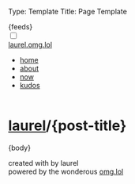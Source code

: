 Type: Template
Title: Page Template


<!DOCTYPE html>
<html lang="en">
<head>
<title>laurel{separator}{post-title}</title>
<meta charset="utf-8">
<meta name="viewport" content="width=device-width, initial-scale=1">
{feeds}
<style>
@import url('https://pvinis.github.io/iosevka-webfont/3.4.1/iosevka.css');
@import url('https://static.omg.lol/type/fontawesome-free/css/all.css');
@import url('https://fonts.googleapis.com/css2?family=Lily+Script+One&display=swap');
</style>
<link rel="stylesheet" href="https://laurel.omg.lol/style.css">
</head>
<body>

<div class="top">
    <div class="toggle">
        <div class="darkmode">
          <input type="checkbox" class="checkbox" id="checkbox">
          <label for="checkbox" class="label"></label>
            <div class="ball"></div>
          </label>
        </div>
      </div>
      <div class="nav"><span class="weblog-title-sm"><a href="/">laurel.omg.lol</a></span>
        <ul class="nav">
            <li><a href="/">home</a></li> 
            <li><a href="/about">about</a></li>
            <li><a href="/noww">now</a></li>
            <li><a href="/kudos">kudos</a></li>
        </ul>
    </div>
</div>
</div>
</head>

<body>
<header>
</header>

<main>
	<h1 class="weblog-title"><a href="{base-path}">laurel</a>/<span style="text-transform: lowercase;">{post-title}</span></h1>

<div class="content">
{body}
</div>

</main>

<footer>
    <p>created with <i class="fas fa-heart"></i> by laurel
        <br>
    <i class="fas fas fa-plug"></i> powered by the wonderous  <a href="https://omg.lol">omg.lol</a> <i class="omg-icon omg-prami" style="color: var(--accent);"></i> </p>
</footer>

<script>
const checkbox =document.getElementById('checkbox')

checkbox.addEventListener('click',checkMode)

                      function checkMode() {
                            if (localStorage.getItem('isDarkMode')=='true'){
                                localStorage.setItem('isDarkMode', false)} 
                                else 
                                {localStorage.setItem('isDarkMode', true)}
                                toggle();
                        };

                        function toggle(){
                            if (localStorage.getItem('isDarkMode')=='true'){
                            
                                document.body.classList.add('dark-mode');
                        }
                        if (localStorage.getItem('isDarkMode') === 'false'){
                                
                            document.body.classList.remove('dark-mode');
                            };
                        }
                        toggle()
</script>
</body>
</html>